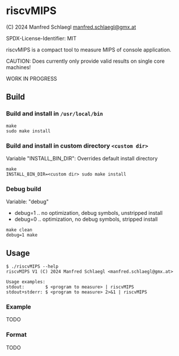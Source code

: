 # riscvMIPS

(C) 2024 Manfred Schlaegl <manfred.schlaegl@gmx.at>

SPDX-License-Identifier: MIT

riscvMIPS is a compact tool to measure MIPS of console application.

CAUTION: Does currently only provide valid results on single core machines!

WORK IN PROGRESS

## Build

### Build and install in ```/usr/local/bin```
```
make
sudo make install
```

### Build and install in custom directory ```<custom dir>```
Variable "INSTALL_BIN_DIR": Overrides default install directory
```
make
INSTALL_BIN_DIR=<custom dir> sudo make install
```

### Debug build
Variable: "debug"
 * debug=1 .. no optimization, debug symbols, unstripped install
 * debug=0 .. optimization, no debug symbols, stripped install

```
make clean
debug=1 make
```

## Usage
```
$ ./riscvMIPS --help
riscvMIPS V1 (C) 2024 Manfred Schlaegl <manfred.schlaegl@gmx.at>

Usage examples:
stdout:        $ <program to measure> | riscvMIPS
stdout+stderr: $ <program to measure> 2>&1 | riscvMIPS
```

### Example
TODO

### Format
TODO
